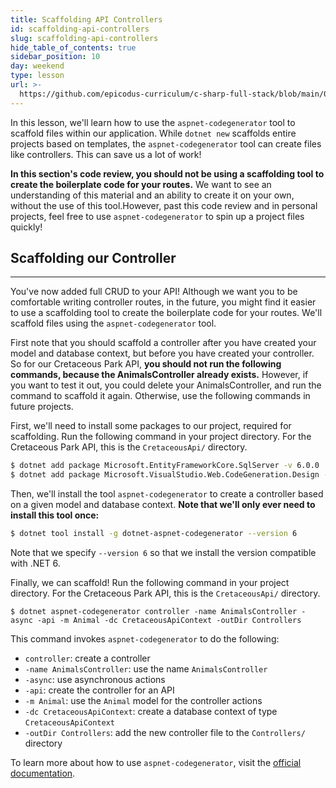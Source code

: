 ```yaml
---
title: Scaffolding API Controllers
id: scaffolding-api-controllers
slug: scaffolding-api-controllers
hide_table_of_contents: true
sidebar_position: 10
day: weekend
type: lesson
url: >-
  https://github.com/epicodus-curriculum/c-sharp-full-stack/blob/main/0i_scaffolding_api_controller.md
---
```


In this lesson, we'll learn how to use the `aspnet-codegenerator` tool to scaffold files within our application. While `dotnet new` scaffolds entire projects based on templates, the `aspnet-codegenerator` tool can create files like controllers. This can save us a lot of work!

**In this section's code review, you should not be using a scaffolding tool to create the boilerplate code for your routes.** We want to see an understanding of this material and an ability to create it on your own, without the use of this tool.However, past this code review and in personal projects, feel free to use `aspnet-codegenerator` to spin up a project files quickly!

## Scaffolding our Controller
---

You've now added full CRUD to your API! Although we want you to be comfortable writing controller routes, in the future, you might find it easier to use a scaffolding tool to create the boilerplate code for your routes. We'll scaffold files using the `aspnet-codegenerator` tool. 

First note that you should scaffold a controller after you have created your model and database context, but before you have created your controller. So for our Cretaceous Park API, **you should not run the following commands, because the AnimalsController already exists.** However, if you want to test it out, you could delete your AnimalsController, and run the command to scaffold it again. Otherwise, use the following commands in future projects.

First, we'll need to install some packages to our project, required for scaffolding. Run the following command in your project directory. For the Cretaceous Park API, this is the `CretaceousApi/` directory.

```bash
$ dotnet add package Microsoft.EntityFrameworkCore.SqlServer -v 6.0.0
$ dotnet add package Microsoft.VisualStudio.Web.CodeGeneration.Design -v 6.0.0
```

Then, we'll install the tool `aspnet-codegenerator` to create a controller based on a given model and database context. **Note that we'll only ever need to install this tool once:**

```bash
$ dotnet tool install -g dotnet-aspnet-codegenerator --version 6
``` 

Note that we specify `--version 6` so that we install the version compatible with .NET 6.

Finally, we can scaffold! Run the following command in your project directory. For the Cretaceous Park API, this is the `CretaceousApi/` directory.

```
$ dotnet aspnet-codegenerator controller -name AnimalsController -async -api -m Animal -dc CretaceousApiContext -outDir Controllers
```

This command invokes `aspnet-codegenerator` to do the following:

* `controller`: create a controller
* `-name AnimalsController`: use the name `AnimalsController`
* `-async`: use asynchronous actions
* `-api`: create the controller for an API
* `-m Animal`: use the `Animal` model for the controller actions
* `-dc CretaceousApiContext`: create a database context of type `CretaceousApiContext`
* `-outDir Controllers`: add the new controller file to the `Controllers/` directory

To learn more about how to use `aspnet-codegenerator`, visit the [official documentation](https://learn.microsoft.com/en-us/aspnet/core/fundamentals/tools/dotnet-aspnet-codegenerator?view=aspnetcore-6.0).
